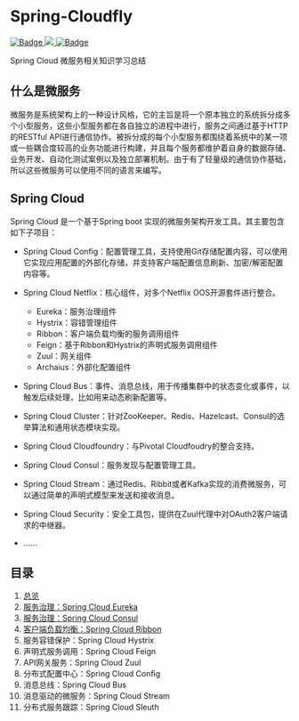 # Spring-Cloudfly
[![Badge](https://img.shields.io/badge/language-java-brigtgreen.svg) ![](https://img.shields.io/npm/v/drone.svg) ![Badge](https://img.shields.io/badge/link-996.icu-red.svg)](https://996.icu/#/en_US)

Spring Cloud 微服务相关知识学习总结

## 什么是微服务

微服务是系统架构上的一种设计风格，它的主旨是将一个原本独立的系统拆分成多个小型服务，这些小型服务都在各自独立的进程中进行，服务之间通过基于HTTP的RESTful API进行通信协作。被拆分成的每个小型服务都围绕着系统中的某一项或一些耦合度较高的业务功能进行构建，并且每个服务都维护着自身的数据存储、业务开发、自动化测试案例以及独立部署机制。由于有了轻量级的通信协作基础，所以这些微服务可以使用不同的语言来编写。

## Spring Cloud

Spring Cloud 是一个基于Spring boot 实现的微服务架构开发工具。其主要包含如下子项目：

- Spring Cloud Config：配置管理工具，支持使用Git存储配置内容，可以使用它实现应用配置的外部化存储，并支持客户端配置信息刷新、加密/解密配置内容等。
- Spring Cloud Netflix：核心组件，对多个Netflix OOS开源套件进行整合。
  - Eureka：服务治理组件
  - Hystrix：容错管理组件
  - Ribbon：客户端负载均衡的服务调用组件
  - Feign：基于Ribbon和Hystrix的声明式服务调用组件
  - Zuul：网关组件
  - Archaius：外部化配置组件

- Spring Cloud Bus：事件、消息总线，用于传播集群中的状态变化或事件，以触发后续处理，比如用来动态刷新配置等。
- Spring Cloud Cluster：针对ZooKeeper、Redis、Hazelcast、Consul的选举算法和通用状态模块实现。
- Spring Cloud Cloudfoundry：与Pivotal Cloudfoudry的整合支持。
- Spring Cloud Consul：服务发现与配置管理工具。
- Spring Cloud Stream：通过Redis、Ribbit或者Kafka实现的消费微服务，可以通过简单的声明式模型来发送和接收消息。
- Spring Cloud Security：安全工具包，提供在Zuul代理中对OAuth2客户端请求的中继器。
- ……

## 目录

1. [总览](https://github.com/tangming579/Spring-Cloudfly/blob/master/note/0-Overview.md)
2. [服务治理：Spring Cloud Eureka](https://github.com/tangming579/Spring-Cloudfly/blob/master/note/1-%E6%9C%8D%E5%8A%A1%E6%B2%BB%E7%90%86%EF%BC%9ASpringCloudEureka.md)
3. [服务治理：Spring Cloud Consul](https://github.com/tangming579/Spring-Cloudfly/blob/master/note/1-%E6%9C%8D%E5%8A%A1%E6%B2%BB%E7%90%86%EF%BC%9ASpringCloudConsul.md)
4. [客户端负载均衡：Spring Cloud Ribbon](https://github.com/tangming579/Spring-Cloudfly/blob/master/note/2-%E5%AE%A2%E6%88%B7%E7%AB%AF%E8%B4%9F%E8%BD%BD%E5%9D%87%E8%A1%A1%EF%BC%9ASpringCloudRibbon.md)
5. 服务容错保护：Spring Cloud Hystrix
6. 声明式服务调用：Spring Cloud Feign
7. API网关服务：Spring Cloud Zuul
8. 分布式配置中心：Spring Cloud Config
9. 消息总线：Spring Cloud Bus
10. 消息驱动的微服务：Spring Cloud Stream
11. 分布式服务跟踪：Spring Cloud Sleuth